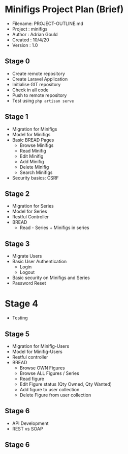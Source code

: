 # Minifigs Project Plan (Brief)

- Filename: PROJECT-OUTLINE.md
- Project : minifigs
- Author  : Adrian Gould
- Created : 10/4/20
- Version : 1.0

## Stage 0
- Create remote repository
- Create Laravel Application
- Initialise GIT repository
- Check in all code
- Push to remote repository 
- Test using `php artisan serve`

## Stage 1
- Migration for Minifigs
- Model for Minifigs
- Basic BREAD Pages
    - Browse Minifigs
    - Read Minifig
    - Edit Minifig
    - Add Minifig
    - Delete Minifig
    - Search Minifigs
- Security basics: CSRF
    
## Stage 2
- Migration for Series
- Model for Series
- Restful Controller
- BREAD
    - Read - Series + Minifigs in series

## Stage 3
- Migrate Users
- Basic User Authentication
    - Login
    - Logout
- Basic security on Minifigs and Series
- Password Reset

# Stage 4
- Testing

## Stage 5
- Migration for Minifig-Users
- Model for Minifig-Users
- Restful controller
- BREAD
    - Browse OWN Figures
    - Browse ALL Figures / Series
    - Read figure
    - Edit Figure status (Qty Owned, Qty Wanted)
    - Add figure to user collection
    - Delete Figure from user collection

## Stage 6
- API Development
- REST vs SOAP

## Stage 6
